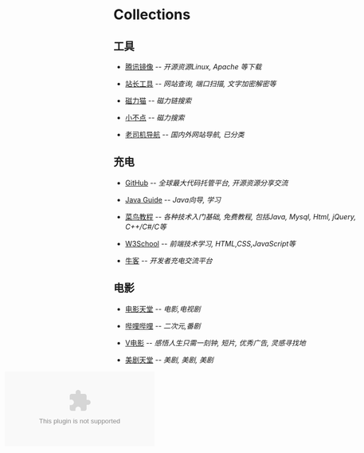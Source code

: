 # Collections

## __工具__

- [腾讯镜像](https://mirrors.cloud.tencent.com) -- _开源资源Linux, Apache 等下载_

- [站长工具](http://tool.chinaz.com) -- _网站查询, 端口扫描, 文字加密解密等_

- [磁力猫](https://www.cilimao.email/) -- _磁力链搜索_

- [小不点](https://www.xiaobd.net/) -- _磁力搜索_

- [老司机导航](https://www.giffox.com/) -- _国内外网站导航, 已分类_

## __充电__

- [GitHub](https://github.com)  -- _全球最大代码托管平台, 开源资源分享交流_

- [Java Guide](https://github.com/Snailclimb/JavaGuide) -- _Java向导, 学习_

- [菜鸟教程](https://www.runoob.com/) -- _各种技术入门基础, 免费教程, 包括Java, Mysql, Html, jQuery, C++/C#/C等_

- [W3School](http://www.w3school.com.cn) -- _前端技术学习, HTML,CSS,JavaScript等_

- [牛客](https://www.nowcoder.com/) -- _开发者充电交流平台_

## __电影__

- [电影天堂](https://www.dy2018.com/) -- _电影,电视剧_

- [哔哩哔哩](https://www.bilibili.com/) -- _二次元,番剧_

- [V电影](https://www.vmovier.com/) -- _感悟人生只需一刻钟, 短片, 优秀广告, 灵感寻找地_

- [美剧天堂](https://www.meijutt.com/) -- _美剧, 美剧, 美剧_

<div style="left:0px;position:fixed; background-color: #f5f5f5; border-radius: 10px;opacity: 0.75;margin-left: 10px">
    <embed width="100%" height="100%" quality="high"  src="http://chabudai.sakura.ne.jp/blogparts/honehoneclock/honehone_clock_tr.swf" wmode="transparent">
</div>
